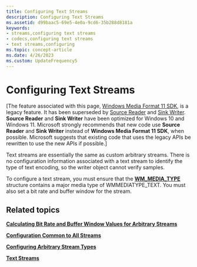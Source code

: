 ```yaml
---
title: Configuring Text Streams
description: Configuring Text Streams
ms.assetid: d99baac5-69e5-4e0a-9cd6-35b288d8181a
keywords:
- streams,configuring text streams
- codecs,configuring text streams
- text streams,configuring
ms.topic: concept-article
ms.date: 4/26/2023
ms.custom: UpdateFrequency5
---
```


# Configuring Text Streams

\[The feature associated with this page, [Windows Media Format 11 SDK](/windows/win32/wmformat/windows-media-format-11-sdk), is a legacy feature. It has been superseded by [Source Reader](/windows/win32/medfound/source-reader) and [Sink Writer](/windows/win32/medfound/sink-writer). **Source Reader** and **Sink Writer** have been optimized for Windows 10 and Windows 11. Microsoft strongly recommends that new code use **Source Reader** and **Sink Writer** instead of **Windows Media Format 11 SDK**, when possible. Microsoft suggests that existing code that uses the legacy APIs be rewritten to use the new APIs if possible.\]

Text streams are essentially the same as custom arbitrary streams. There is no configuration information associated with a text stream to identify the type of text encoding, so the writer object cannot verify samples.

To configure a text stream, you must ensure that the [**WM\_MEDIA\_TYPE**](/previous-versions/windows/desktop/api/wmsdkidl/ns-wmsdkidl-wm_media_type) structure contains a major media type of WMMEDIATYPE\_TEXT. You must also set a bit rate and buffer window for the stream.

## Related topics

<dl> <dt>

[**Calculating Bit Rate and Buffer Window Values for Arbitrary Streams**](calculating-bit-rate-and-buffer-window-values-for-arbitrary-streams.md)
</dt> <dt>

[**Configuration Common to All Streams**](configuration-common-to-all-streams.md)
</dt> <dt>

[**Configuring Arbitrary Stream Types**](configuring-arbitrary-stream-types.md)
</dt> <dt>

[**Text Streams**](text-streams.md)
</dt> </dl>

 

 




